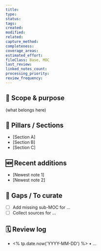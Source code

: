 ```yaml
---
title:
type:
status:
tags:
created:
modified:
related:
capture_method:
completeness:
coverage_areas:
estimated_effort:
fileClass: Base, MOC
last_review:
linked_notes_count:
processing_priority:
review_frequency:
---
```


## 🎯 Scope & purpose
(what belongs here)

## 🧱 Pillars / Sections
- [Section A]
- [Section B]
- [Section C]

## 🆕 Recent additions
- [Newest note 1]
- [Newest note 2]

## 🧹 Gaps / To curate
- [ ] Add missing sub-MOC for …
- [ ] Collect sources for …

## 🗓️ Review log
- <% tp.date.now('YYYY-MM-DD') %> • …
